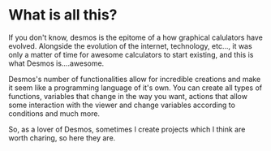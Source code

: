 # What is all this?

If you don't know, desmos is the epitome of a how graphical calulators have evolved. Alongside the evolution of the internet, technology, etc..., it was only a matter of time for awesome calculators to start existing, and this is what Desmos is....awesome. 

Desmos's number of functionalities allow for incredible creations and make it seem like a programming language of it's own. You can create all types of functions, variables that change in the way you want, actions that allow some interaction with the viewer and change variables according to conditions and much more.

So, as a lover of Desmos, sometimes I create projects which I think are worth charing, so here they are.


